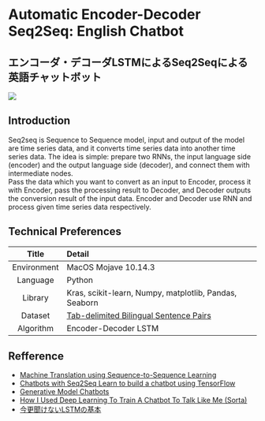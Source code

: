 # Automatic Encoder-Decoder Seq2Seq: English Chatbot
## エンコーダ・デコーダLSTMによるSeq2Seqによる英語チャットボット
![](https://cdn-images-1.medium.com/max/2560/1*1I2tTjCkMHlQ-r73eRn4ZQ.png)

## Introduction

Seq2seq is Sequence to Sequence model, input and output of the model are time series data, and it converts time series data into another time series data. The idea is simple: prepare two RNNs, the input language side (encoder) and the output language side (decoder), and connect them with intermediate nodes.   
Pass the data which you want to convert as an input to Encoder, process it with Encoder, pass the processing result to Decoder, and Decoder outputs the conversion result of the input data. Encoder and Decoder use RNN and process given time series data respectively.   

## Technical Preferences

| Title | Detail |
|:-----------:|:------------------------------------------------|
| Environment | MacOS Mojave 10.14.3 |
| Language | Python |
| Library | Kras, scikit-learn, Numpy, matplotlib, Pandas, Seaborn |
| Dataset | [Tab-delimited Bilingual Sentence Pairs](http://www.manythings.org/anki/) |
| Algorithm | Encoder-Decoder LSTM |

## Refference

- [Machine Translation using Sequence-to-Sequence Learning](https://nextjournal.com/gkoehler/machine-translation-seq2seq-cpu)
- [Chatbots with Seq2Seq Learn to build a chatbot using TensorFlow](http://complx.me/2016-06-28-easy-seq2seq/)
- [Generative Model Chatbots](https://medium.com/botsupply/generative-model-chatbots-e422ab08461e)
- [How I Used Deep Learning To Train A Chatbot To Talk Like Me (Sorta)](https://adeshpande3.github.io/How-I-Used-Deep-Learning-to-Train-a-Chatbot-to-Talk-Like-Me)
- [今更聞けないLSTMの基本](https://www.hellocybernetics.tech/entry/2017/05/06/182757)
